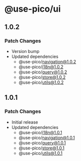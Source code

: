 # @use-pico/ui

## 1.0.2

### Patch Changes

- Version bump
- Updated dependencies
    - @use-pico/navigation@1.0.2
    - @use-pico/i18n@1.0.2
    - @use-pico/query@1.0.2
    - @use-pico/store@1.0.2
    - @use-pico/utils@1.0.2

## 1.0.1

### Patch Changes

- Initial release
- Updated dependencies
    - @use-pico/i18n@1.0.1
    - @use-pico/navigation@1.0.1
    - @use-pico/query@1.0.1
    - @use-pico/store@1.0.1
    - @use-pico/utils@1.0.1
